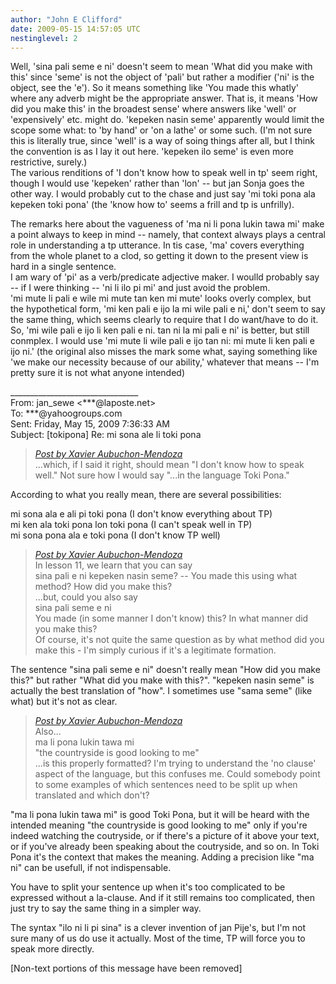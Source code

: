 ```yaml
---
author: "John E Clifford"
date: 2009-05-15 14:57:05 UTC
nestinglevel: 2
---
```

Well, 'sina pali seme e ni' doesn't seem to mean 'What did you make with this' since 'seme' is not the object of 'pali' but rather a modifier ('ni' is the object, see the 'e'). So it means something like 'You made this whatly' where any adverb might be the appropriate answer. That is, it means 'How did you make this' in the broadest sense' where answers like 'well' or 'expensively' etc. might do. 'kepeken nasin seme' apparently would limit the scope some what: to 'by hand' or 'on a lathe' or some such. (I'm not sure this is literally true, since 'well' is a way of soing things after all, but I think the convention is as I lay it out here. 'kepeken ilo seme' is even more restrictive, surely.)  
The various renditions of 'I don't know how to speak well in tp' seem right, though I would use 'kepeken' rather than 'lon' -- but jan Sonja goes the other way. I would probably cut to the chase and just say 'mi toki pona ala kepeken toki pona' (the 'know how to' seems a frill and tp is unfrilly).  
  
The remarks here about the vagueness of 'ma ni li pona lukin tawa mi' make a point always to keep in mind -- namely, that context always plays a central role in understanding a tp utterance. In tis case, 'ma' covers everything from the whole planet to a clod, so getting it down to the present view is hard in a single sentence.  
I am wary of 'pi' as a verb/predicate adjective maker. I woulld probably say -- if I were thinking -- 'ni li ilo pi mi' and just avoid the problem.  
'mi mute li pali e wile mi mute tan ken mi mute' looks overly complex, but the hypothetical form, 'mi ken pali e ijo la mi wile pali e ni,' don't seem to say the same thing, which seems clearly to require that I do want/have to do it. So, 'mi wile pali e ijo li ken pali e ni. tan ni la mi pali e ni' is better, but still conmplex. I would use 'mi mute li wile pali e ijo tan ni: mi mute li ken pali e ijo ni.' (the original also misses the mark some what, saying something like 'we make our necessity because of our ability,' whatever that means -- I'm pretty sure it is not what anyone intended)  
  
  
  
\_\_\_\_\_\_\_\_\_\_\_\_\_\_\_\_\_\_\_\_\_\_\_\_\_\_\_\_\_\_\_\_  
From: jan\_sewe <\*\*\*@laposte.net>  
To: \*\*\*@yahoogroups.com  
Sent: Friday, May 15, 2009 7:36:33 AM  
Subject: \[tokipona\] Re: mi sona ale li toki pona  

> [_Post by Xavier Aubuchon-Mendoza_](/iQMrldRJ/mi-sona-ale-li-toki-pona#post1)  
> ...which, if I said it right, should mean "I don't know how to speak well." Not sure how I would say "...in the language Toki Pona."  
> 

According to what you really mean, there are several possibilities:  
  
mi sona ala e ali pi toki pona (I don't know everything about TP)  
mi ken ala toki pona lon toki pona (I can't speak well in TP)  
mi sona pona ala e toki pona (I don't know TP well)  

> [_Post by Xavier Aubuchon-Mendoza_](/iQMrldRJ/mi-sona-ale-li-toki-pona#post1)  
> In lesson 11, we learn that you can say  
> sina pali e ni kepeken nasin seme? -- You made this using what method? How did you make this?  
> ...but, could you also say  
> sina pali seme e ni  
> You made (in some manner I don't know) this? In what manner did you make this?  
> Of course, it's not quite the same question as by what method did you make this - I'm simply curious if it's a legitimate formation.  
> 

The sentence "sina pali seme e ni" doesn't really mean "How did you make this?" but rather "What did you make with this?". "kepeken nasin seme" is actually the best translation of "how". I sometimes use "sama seme" (like what) but it's not as clear.  

> [_Post by Xavier Aubuchon-Mendoza_](/iQMrldRJ/mi-sona-ale-li-toki-pona#post1)  
> Also...  
> ma li pona lukin tawa mi  
> "the countryside is good looking to me"  
> ...is this properly formatted? I'm trying to understand the 'no clause' aspect of the language, but this confuses me. Could somebody point to some examples of which sentences need to be split up when translated and which don't?  
> 

"ma li pona lukin tawa mi" is good Toki Pona, but it will be heard with the intended meaning "the countryside is good looking to me" only if you're indeed watching the coutryside, or if there's a picture of it above your text, or if you've already been speaking about the coutryside, and so on. In Toki Pona it's the context that makes the meaning. Adding a precision like "ma ni" can be usefull, if not indispensable.  
  
You have to split your sentence up when it's too complicated to be expressed without a la-clause. And if it still remains too complicated, then just try to say the same thing in a simpler way.  
  
The syntax "ilo ni li pi sina" is a clever invention of jan Pije's, but I'm not sure many of us do use it actually. Most of the time, TP will force you to speak more directly.  
  
  
  
  
  
  
  
\[Non-text portions of this message have been removed\]